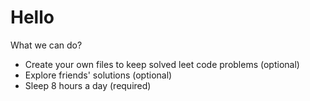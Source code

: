 # Hello

What we can do?
- Create your own files to keep solved leet code problems (optional)
- Explore friends' solutions (optional)
- Sleep 8 hours a day (required)

